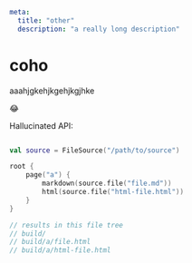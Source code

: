 ```yaml
meta:
  title: "other"
  description: "a really long description"
```
# coho

aaahjgkehjkgehjkgjhke

😂

Hallucinated API:

```kt

val source = FileSource("/path/to/source")

root {
    page("a") {
        markdown(source.file("file.md"))
        html(source.file("html-file.html"))
    }
}

// results in this file tree
// build/
// build/a/file.html
// build/a/html-file.html
```

